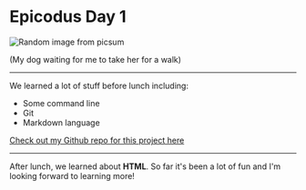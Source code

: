 # Epicodus Day 1

![Random image from picsum](https://picsum.photos/id/237/200/300)

(My dog waiting for me to take her for a walk)
- - -
We learned a lot of stuff before lunch including:
* Some command line
* Git
* Markdown language

[Check out my Github repo for this project here](https://github.com/HeyImMatt/markdown-practice)
- - -

After lunch, we learned about **HTML**. So far it's been a lot of fun and I'm looking forward to learning more!